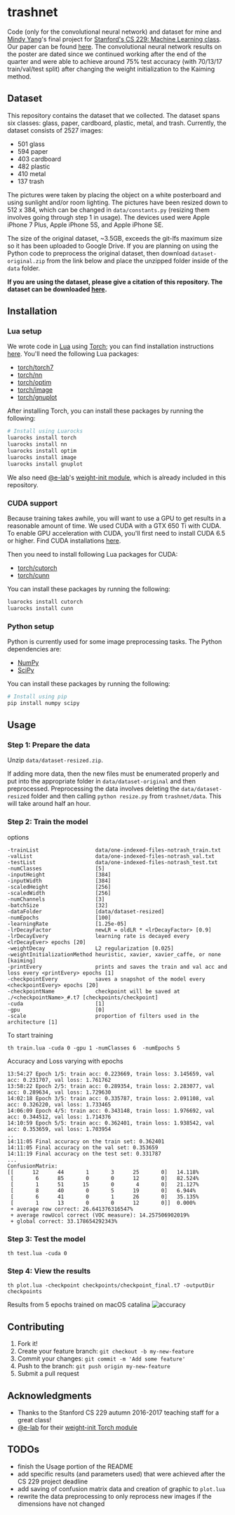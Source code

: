 # trashnet
Code (only for the convolutional neural network) and dataset for mine and [Mindy Yang](http://github.com/yangmindy4)'s final project for [Stanford's CS 229: Machine Learning class](http://cs229.stanford.edu). Our paper can be found [here](http://cs229.stanford.edu/proj2016/poster/ThungYang-ClassificationOfTrashForRecyclabilityStatus-poster.pdf). The convolutional neural network results on the poster are dated since we continued working after the end of the quarter and  were able to achieve around 75% test accuracy (with 70/13/17 train/val/test split) after changing the weight initialization to the Kaiming method.

## Dataset
This repository contains the dataset that we collected. The dataset spans six classes: glass, paper, cardboard, plastic, metal, and trash. Currently, the dataset consists of 2527 images:
- 501 glass
- 594 paper
- 403 cardboard
- 482 plastic
- 410 metal
- 137 trash

The pictures were taken by placing the object on a white posterboard and using sunlight and/or room lighting. The pictures have been resized down to 512 x 384, which can be changed in `data/constants.py` (resizing them involves going through step 1 in usage). The devices used were Apple iPhone 7 Plus, Apple iPhone 5S, and Apple iPhone SE.

The size of the original dataset, ~3.5GB, exceeds the git-lfs maximum size so it has been uploaded to Google Drive. If you are planning on using the Python code to preprocess the original dataset, then download `dataset-original.zip` from the link below and place the unzipped folder inside of the `data` folder.

**If you are using the dataset, please give a citation of this repository. The dataset can be downloaded [here](http://drive.google.com/drive/folders/0B3P9oO5A3RvSUW9qTG11Ul83TEE).**

## Installation
### Lua setup
We wrote code in [Lua](http://lua.org) using [Torch](http://torch.ch); you can find installation instructions
[here](http://torch.ch/docs/getting-started.html). You'll need the following Lua packages:

- [torch/torch7](http://github.com/torch/torch7)
- [torch/nn](http://github.com/torch/nn)
- [torch/optim](http://github.com/torch/optim)
- [torch/image](http://github.com/torch/image)
- [torch/gnuplot](http://github.com/torch/gnuplot)

After installing Torch, you can install these packages by running the following:

```bash
# Install using Luarocks
luarocks install torch
luarocks install nn
luarocks install optim
luarocks install image
luarocks install gnuplot
```

We also need [@e-lab](http://github.com/e-lab)'s [weight-init module](http://github.com/e-lab/torch-toolbox/blob/master/Weight-init/weight-init.lua), which is already included in this repository.

### CUDA support
Because training takes awhile, you will want to use a GPU to get results in a reasonable amount of time. We used CUDA with a GTX 650 Ti with CUDA. To enable GPU acceleration with CUDA, you'll first need to install CUDA 6.5 or higher. Find CUDA installations [here](http://developer.nvidia.com/cuda-downloads).

Then you need to install following Lua packages for CUDA:
- [torch/cutorch](http://github.com/torch/cutorch)
- [torch/cunn](http://github.com/torch/cunn)

You can install these packages by running the following:

```bash
luarocks install cutorch
luarocks install cunn
```

### Python setup
Python is currently used for some image preprocessing tasks. The Python dependencies are:
- [NumPy](http://numpy.org)
- [SciPy](http://scipy.org)

You can install these packages by running the following:

```bash
# Install using pip
pip install numpy scipy
```

## Usage

### Step 1: Prepare the data
Unzip `data/dataset-resized.zip`.

If adding more data, then the new files must be enumerated properly and put into the appropriate folder in `data/dataset-original` and then preprocessed. Preprocessing the data involves deleting the `data/dataset-resized` folder and then calling `python resize.py` from `trashnet/data`. This will take around half an hour.

### Step 2: Train the model

options 

    -trainList                  data/one-indexed-files-notrash_train.txt
    -valList                    data/one-indexed-files-notrash_val.txt
    -testList                   data/one-indexed-files-notrash_test.txt
    -numClasses                 [5]
    -inputHeight                [384]
    -inputWidth                 [384]
    -scaledHeight               [256]
    -scaledWidth                [256]
    -numChannels                [3]
    -batchSize                  [32]
    -dataFolder                 [data/dataset-resized]
    -numEpochs                  [100]
    -learningRate               [1.25e-05]
    -lrDecayFactor              newLR = oldLR * <lrDecayFactor> [0.9]
    -lrDecayEvery               learning rate is decayed every <lrDecayEver> epochs [20]
    -weightDecay                L2 regularization [0.025]
    -weightInitializationMethod heuristic, xavier, xavier_caffe, or none [kaiming]
    -printEvery                 prints and saves the train and val acc and loss every <printEvery> epochs [1]
    -checkpointEvery            saves a snapshot of the model every <checkpointEvery> epochs [20]
    -checkpointName             checkpoint will be saved at ./<checkpointName>_#.t7 [checkpoints/checkpoint]
    -cuda                       [1]
    -gpu                        [0]
    -scale                      proportion of filters used in the architecture [1]

To start training 
```
th train.lua -cuda 0 -gpu 1 -numClasses 6  -numEpochs 5
```
Accuracy and Loss varying with epochs
```
13:54:27 Epoch 1/5: train acc: 0.223669, train loss: 3.145659, val acc: 0.231707, val loss: 1.761762    
13:58:22 Epoch 2/5: train acc: 0.289354, train loss: 2.283077, val acc: 0.289634, val loss: 1.729630    
14:02:18 Epoch 3/5: train acc: 0.335787, train loss: 2.091108, val acc: 0.326220, val loss: 1.733465    
14:06:09 Epoch 4/5: train acc: 0.343148, train loss: 1.976692, val acc: 0.344512, val loss: 1.714376 
14:10:59 Epoch 5/5: train acc: 0.362401, train loss: 1.938542, val acc: 0.353659, val loss: 1.703954  
..
14:11:05 Final accuracy on the train set: 0.362401      
14:11:05 Final accuracy on the val set: 0.353659        
14:11:19 Final accuracy on the test set: 0.331787 
...
ConfusionMatrix:
[[      12      44       1       3      25       0]   14.118% 
 [       6      85       0       0      12       0]   82.524% 
 [       1      51      15       0       4       0]   21.127% 
 [       8      40       0       5      19       0]   6.944% 
 [       6      41       0       1      26       0]   35.135% 
 [       1      13       0       0      12       0]]  0.000% 
 + average row correct: 26.641376316547% 
 + average rowUcol correct (VOC measure): 14.257506902019% 
 + global correct: 33.178654292343%
```

### Step 3: Test the model
```
th test.lua -cuda 0
```

### Step 4: View the results
```
th plot.lua -checkpoint checkpoints/checkpoint_final.t7 -outputDir checkpoints
```
Results from 5 epochs trained on macOS catalina
![accuracy](outputs/accuracy.png)

## Contributing
1. Fork it!
2. Create your feature branch: `git checkout -b my-new-feature`
3. Commit your changes: `git commit -m 'Add some feature'`
4. Push to the branch: `git push origin my-new-feature`
5. Submit a pull request

## Acknowledgments
- Thanks to the Stanford CS 229 autumn 2016-2017 teaching staff for a great class!
- [@e-lab](http://github.com/e-lab) for their [weight-init Torch module](http://github.com/e-lab/torch-toolbox/blob/master/Weight-init/weight-init.lua)

## TODOs
- finish the Usage portion of the README
- add specific results (and parameters used) that were achieved after the CS 229 project deadline
- add saving of confusion matrix data and creation of graphic to `plot.lua`
- rewrite the data preprocessing to only reprocess new images if the dimensions have not changed

